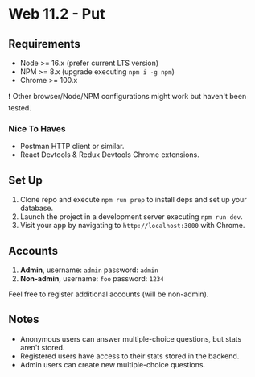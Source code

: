# Web 11.2 - Put

## Requirements

- Node >= 16.x (prefer current LTS version)
- NPM >= 8.x (upgrade executing `npm i -g npm`)
- Chrome >= 100.x

❗ Other browser/Node/NPM configurations might work but haven't been tested.

### Nice To Haves

- Postman HTTP client or similar.
- React Devtools & Redux Devtools Chrome extensions.

## Set Up

1. Clone repo and execute `npm run prep` to install deps and set up your database.
2. Launch the project in a development server executing `npm run dev`.
3. Visit your app by navigating to `http://localhost:3000` with Chrome.

## Accounts

1. __Admin__, username: `admin` password: `admin`
2. __Non-admin__, username: `foo` password: `1234`

Feel free to register additional accounts (will be non-admin).

## Notes

- Anonymous users can answer multiple-choice questions, but stats aren't stored.
- Registered users have access to their stats stored in the backend.
- Admin users can create new multiple-choice questions.
